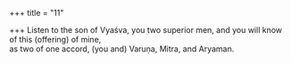 +++
title = "11"

+++
Listen to the son of Vyaśva, you two superior men, and you will know  of this (offering) of mine,  
as two of one accord, (you and) Varuṇa, Mitra, and Aryaman.  